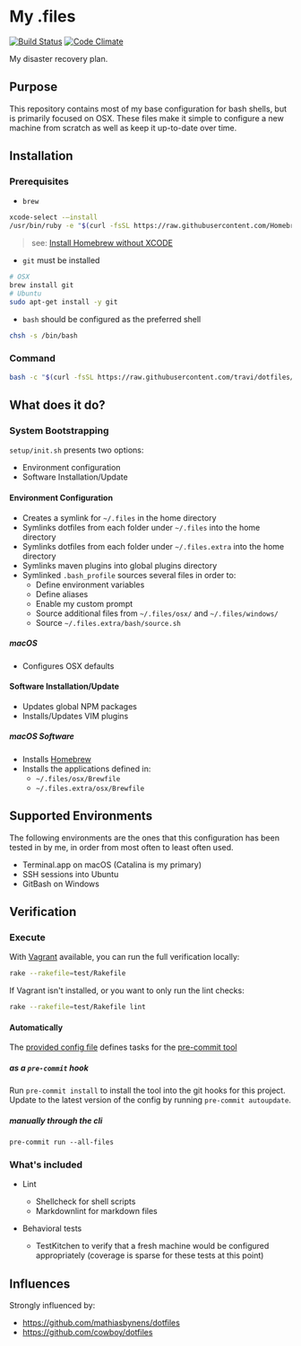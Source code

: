 # My .files

[![Build Status](http://img.shields.io/travis/com/travi/dotfiles.svg?style=flat)](https://travis-ci.com/travi/dotfiles)
[![Code Climate](https://img.shields.io/codeclimate/maintainability/travi/dotfiles.svg)](https://codeclimate.com/github/travi/dotfiles)

My disaster recovery plan.

## Purpose

This repository contains most of my base configuration for bash shells, but is
primarily focused on OSX. These files make it simple to configure a new machine
from scratch as well as keep it up-to-date over time.

## Installation

### Prerequisites

* `brew`

```bash
xcode-select -–install
/usr/bin/ruby -e "$(curl -fsSL https://raw.githubusercontent.com/Homebrew/install/master/install)"
```

>see: [Install Homebrew without XCODE](https://www.codeandpeace.com/install-homebrew-without-xcode/)

* `git` must be installed

```bash
# OSX
brew install git
# Ubuntu
sudo apt-get install -y git
```

* `bash` should be configured as the preferred shell

```bash
chsh -s /bin/bash
```

### Command

```sh
bash -c "$(curl -fsSL https://raw.githubusercontent.com/travi/dotfiles/master/setup/bootstrap.sh)"
```

## What does it do?

### System Bootstrapping

`setup/init.sh` presents two options:

* Environment configuration
* Software Installation/Update

#### Environment Configuration

* Creates a symlink for `~/.files` in the home directory
* Symlinks dotfiles from each folder under `~/.files` into the home directory
* Symlinks dotfiles from each folder under `~/.files.extra` into the home directory
* Symlinks maven plugins into global plugins directory
* Symlinked `.bash_profile` sources several files in order to:
  * Define environment variables
  * Define aliases
  * Enable my custom prompt
  * Source additional files from `~/.files/osx/` and `~/.files/windows/`
  * Source `~/.files.extra/bash/source.sh`

##### macOS

* Configures OSX defaults

#### Software Installation/Update

* Updates global NPM packages
* Installs/Updates VIM plugins

##### macOS Software

* Installs [Homebrew](http://brew.sh/)
* Installs the applications defined in:
  * `~/.files/osx/Brewfile`
  * `~/.files.extra/osx/Brewfile`

## Supported Environments

The following environments are the ones that this configuration has been tested
in by me, in order from most often to least often used.

* Terminal.app on macOS (Catalina is my primary)
* SSH sessions into Ubuntu
* GitBash on Windows

## Verification

### Execute

With [Vagrant](https://www.vagrantup.com/) available, you can run the full
verification locally:

```sh
rake --rakefile=test/Rakefile
```

If Vagrant isn't installed, or you want to only run the lint checks:

```sh
rake --rakefile=test/Rakefile lint
```

#### Automatically

The [provided config file](./pre-commit-config.yaml) defines tasks for the
[pre-commit tool](https://pre-commit.com/)

##### as a `pre-commit` hook

Run `pre-commit install` to install the tool into the git hooks for this
project. Update to the latest version of the config by running
`pre-commit autoupdate`.

##### manually through the cli

`pre-commit run --all-files`

### What's included

* Lint

  * Shellcheck for shell scripts
  * Markdownlint for markdown files

* Behavioral tests

  * TestKitchen to verify that a fresh machine would be configured appropriately
    (coverage is sparse for these tests at this point)

## Influences

Strongly influenced by:

* <https://github.com/mathiasbynens/dotfiles>
* <https://github.com/cowboy/dotfiles>
